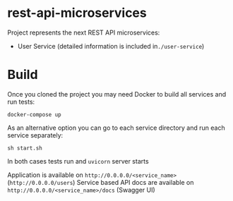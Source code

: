 # rest-api-microservices

Project represents the next REST API microservices:
- User Service (detailed information is included in`./user-service`)

# Build

Once you cloned the project you may need Docker to build all services and run tests:

`docker-compose up`

As an alternative option you can go to each service directory and run each service separately:

`sh start.sh`

In both cases tests run and `uvicorn` server starts

Application is available on `http://0.0.0.0/<service_name>` (`http://0.0.0.0/users`)
Service based API docs are available on `http://0.0.0.0/<service_name>/docs` (Swagger UI)
